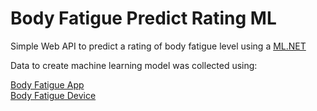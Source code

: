 # Body Fatigue Predict Rating ML #

Simple Web API to predict a rating of body fatigue level using a [ML.NET](https://learn.microsoft.com/en-us/dotnet/machine-learning/)

Data to create machine learning model was collected using:<br>

[Body Fatigue App](https://github.com/MaciejTrudnos/Body-Fatigue-App)</br> 
[Body Fatigue Device](https://github.com/MaciejTrudnos/Body-Fatigue-Device)